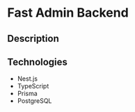 # Fast Admin Backend

## Description

## Technologies

- Nest.js
- TypeScript
- Prisma
- PostgreSQL
